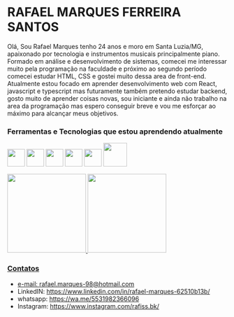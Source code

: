 
# RAFAEL MARQUES FERREIRA SANTOS


Olá, Sou Rafael Marques tenho 24 anos e moro em Santa Luzia/MG, apaixonado por tecnologia e instrumentos musicais principalmente piano. Formado em análise e desenvolvimento de sistemas, comecei me interessar muito pela programação na faculdade e próximo ao segundo período comecei estudar HTML, CSS e gostei muito dessa area de front-end. Atualmente estou focado em aprender desenvolvimento web com React, javascript e typescript mas futuramente também pretendo estudar backend, gosto muito de aprender coisas novas, sou iniciante e ainda não trabalho na area da programação mas espero conseguir breve e vou me esforçar ao máximo para alcançar meus objetivos.

### Ferramentas e Tecnologias que estou aprendendo atualmente


<img src="https://cdn.jsdelivr.net/gh/devicons/devicon/icons/html5/html5-plain-wordmark.svg" width="40" height="40"/> <img src="https://cdn.jsdelivr.net/gh/devicons/devicon/icons/css3/css3-plain-wordmark.svg" width="40" height="40" /> <img src="https://cdn.jsdelivr.net/gh/devicons/devicon/icons/javascript/javascript-original.svg" width="40" height="40" /> <img src="https://cdn.jsdelivr.net/gh/devicons/devicon/icons/typescript/typescript-original.svg" width="40" height="40" /> <img src="https://cdn.jsdelivr.net/gh/devicons/devicon/icons/react/react-original-wordmark.svg" width="40" height="40"/> <img src="https://cdn.jsdelivr.net/gh/devicons/devicon/icons/tailwindcss/tailwindcss-original-wordmark.svg" width="54" height="54"/>
          
<div>
<a href="https://github.com/rafaelmfs">
<img height="180em" src="https://github-readme-stats.vercel.app/api/top-langs/?username=rafaelmfs&layout=compact&langs_count=7&theme=gotham&hide=php,blade,shell"/>
<img height="180em" src="https://github-readme-stats.vercel.app/api?username=rafaelmfs&show_icons=true&theme=gotham&include_all_commits=true&count_private=true"/>
</div>

### Contatos

- e-mail: rafael.marques-98@hotmail.com 
- LinkedIN: https://www.linkedin.com/in/rafael-marques-62510b13b/
- whatsapp: https://wa.me/5531982366096
- Instagram: https://www.instagram.com/rafiss.bk/





